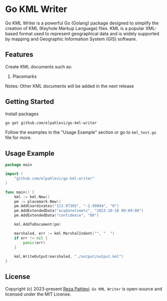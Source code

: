 # Go KML Writer

Go KML Writer is a powerful Go (Golang) package designed to simplify the creation of KML (Keyhole Markup Language) files. KML is a popular XML-based format used to represent geographical data and is widely supported by mapping and Geographic Information System (GIS) software.

## Features
Create KML documents such as:
1. Placemarks

Notes: Other KML documents will be added in the next release

## Getting Started
Install packages
```bash
go get github.com/elpahlevi/go-kml-writer
```
Follow the examples in the "Usage Example" section or go to `kml_test.go` file for more.

## Usage Example
```go
package main

import (
    "github.com/elpahlevi/go-kml-writer"
)

func main() {
    kml := kml.New()
	pm := placemark.New()
	pm.AddCoordinates("113.97395", "-2.99994", "0")
	pm.AddExtendedData("acqdatetimetz", "2023-10-18 09:09:00")
	pm.AddExtendedData("confidence", "80")

	kml.AddToDocument(pm)

	marshaled, err := kml.MarshalIndent("", "  ")
	if err != nil {
		panic(err)
	}
    
	kml.WriteOutput(marshaled, "./output/output.kml")
}
```
## License
Copyright (c) 2023-present <a href="https://github.com/elpahlevi">Reza Pahlevi</a>. `Go KML Writer` is open-source and licensed under the MIT License.